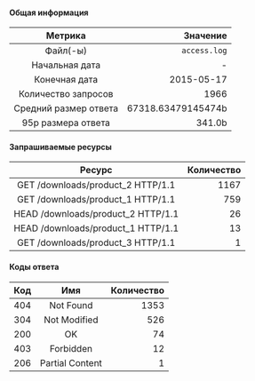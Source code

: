 #### Общая информация

|        Метрика        |     Значение |
|:---------------------:|-------------:|
|       Файл(-ы)        | `access.log` |
|    Начальная дата     | - |
|     Конечная дата     | 2015-05-17 |
|  Количество запросов  | 1966 |
| Средний размер ответа  | 67318.63479145474b |
|   95p размера ответа   | 341.0b |

#### Запрашиваемые ресурсы

|     Ресурс      | Количество |
|:---------------:|-----------:|
| GET /downloads/product_2 HTTP/1.1 | 1167 |
| GET /downloads/product_1 HTTP/1.1 | 759 |
| HEAD /downloads/product_2 HTTP/1.1 | 26 |
| HEAD /downloads/product_1 HTTP/1.1 | 13 |
| GET /downloads/product_3 HTTP/1.1 | 1 |

#### Коды ответа

| Код |          Имя          | Количество |
|:---:|:---------------------:|-----------:|
| 404 | Not Found | 1353 |
| 304 | Not Modified | 526 |
| 200 | OK | 74 |
| 403 | Forbidden | 12 |
| 206 | Partial Content | 1 |
